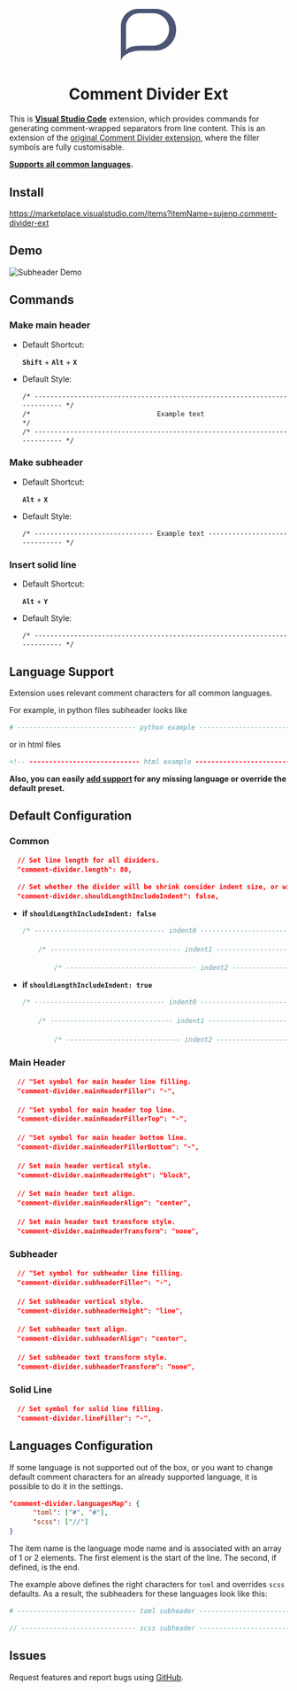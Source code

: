 <p align="center">
  <img alt="Comment Divider" src="https://github.com/sujenphea/comment-divider/raw/master/img/logo.png" width="20%"  />
</p>

<h1 align="center">
  Comment Divider Ext
</h1>

This is **[Visual Studio Code](https://github.com/Microsoft/vscode)** extension, which provides commands for generating comment-wrapped separators from line content. This is an extension of the [original Comment Divider extension](https://github.com/stackbreak/comment-divider), where the filler symbols are fully customisable.

**[Supports all common languages](#language-support).**

## Install

https://marketplace.visualstudio.com/items?itemName=sujenp.comment-divider-ext

## Demo

![Subheader Demo](img/sub-header.gif)

## Commands

### Make main header

- Default Shortcut:

  **`Shift`** + **`Alt`** + **`X`**

- Default Style:

  ```
  /* -------------------------------------------------------------------------- */
  /*                                Example text                                */
  /* -------------------------------------------------------------------------- */
  ```

### Make subheader

- Default Shortcut:

  **`Alt`** + **`X`**

- Default Style:

  ```
  /* ------------------------------ Example text ------------------------------ */
  ```

### Insert solid line

- Default Shortcut:

  **`Alt`** + **`Y`**

* Default Style:

  ```
  /* -------------------------------------------------------------------------- */
  ```

## Language Support

Extension uses relevant comment characters for all common languages.

For example, in python files subheader looks like

```python
# ------------------------------ python example ------------------------------ #
```

or in html files

```html
<!-- ---------------------------- html example ----------------------------- -->
```

**Also, you can easily [add support](#languages-configuration) for any missing language or override the default preset.**

## Default Configuration

### Common

```json
  // Set line length for all dividers.
  "comment-divider.length": 80,
```

```json
  // Set whether the divider will be shrink consider indent size, or will be always fixed length.
  "comment-divider.shouldLengthIncludeIndent": false,
```

- **if `shouldLengthIncludeIndent: false`**

  ```js
  /* --------------------------------- indent0 -------------------------------- */

      /* --------------------------------- indent1 -------------------------------- */

          /* --------------------------------- indent2 -------------------------------- */
  ```

- **if `shouldLengthIncludeIndent: true`**

  ```js
  /* --------------------------------- indent0 -------------------------------- */

      /* ------------------------------- indent1 ------------------------------ */

          /* ----------------------------- indent2 ---------------------------- */
  ```


### Main Header

```json
  // "Set symbol for main header line filling.
  "comment-divider.mainHeaderFiller": "-",

  // "Set symbol for main header top line.
  "comment-divider.mainHeaderFillerTop": "-",
  
  // "Set symbol for main header bottom line.
  "comment-divider.mainHeaderFillerBottom": "-",

  // Set main header vertical style.
  "comment-divider.mainHeaderHeight": "block",

  // Set main header text align.
  "comment-divider.mainHeaderAlign": "center",

  // Set main header text transform style.
  "comment-divider.mainHeaderTransform": "none",
```

### Subheader

```json
  // "Set symbol for subheader line filling.
  "comment-divider.subheaderFiller": "-",

  // Set subheader vertical style.
  "comment-divider.subheaderHeight": "line",

  // Set subheader text align.
  "comment-divider.subheaderAlign": "center",

  // Set subheader text transform style.
  "comment-divider.subheaderTransform": "none",
```

### Solid Line

```json
  // Set symbol for solid line filling.
  "comment-divider.lineFiller": "-",
```

## Languages Configuration

If some language is not supported out of the box, or you want to change default comment characters for an already supported language, it is possible to do it in the settings.

```json
"comment-divider.languagesMap": {
      "toml": ["#", "#"],
      "scss": ["//"]
}
```

The item name is the language mode name and is associated with an array of 1 or 2 elements. The first element is the start of the line. The second, if defined, is the end.

The example above defines the right characters for `toml` and overrides `scss` defaults. As a result, the subheaders for these languages look like this:

```toml
# ------------------------------ toml subheader ------------------------------ #
```

```scss
// ----------------------------- scss subheader --------------------------------
```

## Issues

Request features and report bugs using [GitHub](https://github.com/sujenphea/comment-divider/issues).
